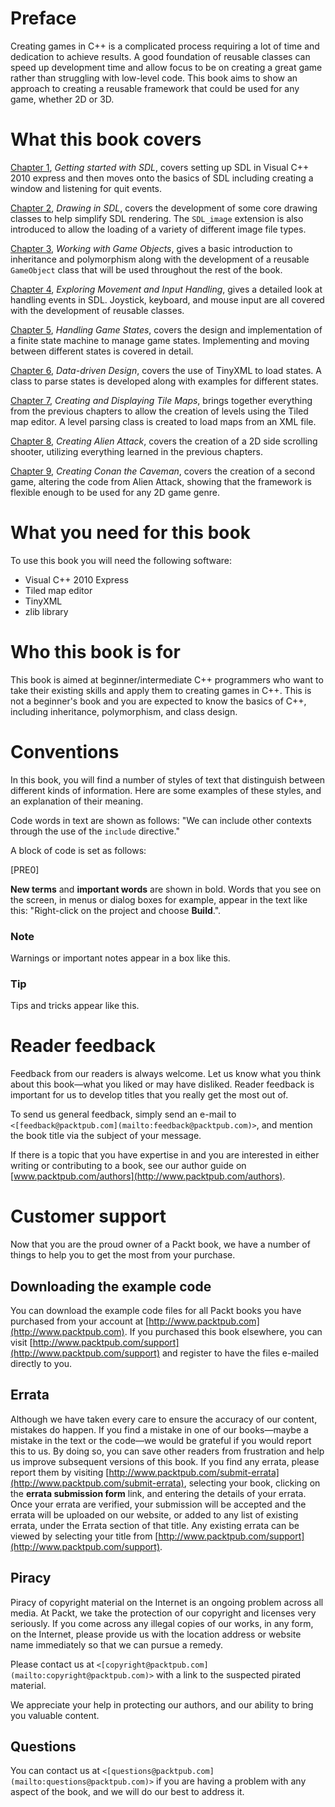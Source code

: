# Preface

Creating games in C++ is a complicated process requiring a lot of time and dedication to achieve results. A good foundation of reusable classes can speed up development time and allow focus to be on creating a great game rather than struggling with low-level code. This book aims to show an approach to creating a reusable framework that could be used for any game, whether 2D or 3D.

# What this book covers

[Chapter 1](ch01.html "Chapter 1. Getting Started with SDL"), *Getting started with SDL*, covers setting up SDL in Visual C++ 2010 express and then moves onto the basics of SDL including creating a window and listening for quit events.

[Chapter 2](ch02.html "Chapter 2. Drawing in SDL"), *Drawing in SDL*, covers the development of some core drawing classes to help simplify SDL rendering. The `SDL_image` extension is also introduced to allow the loading of a variety of different image file types.

[Chapter 3](ch03.html "Chapter 3. Working with Game Objects"), *Working with Game Objects*, gives a basic introduction to inheritance and polymorphism along with the development of a reusable `GameObject` class that will be used throughout the rest of the book.

[Chapter 4](ch04.html "Chapter 4. Exploring Movement and Input Handling"), *Exploring Movement and Input Handling*, gives a detailed look at handling events in SDL. Joystick, keyboard, and mouse input are all covered with the development of reusable classes.

[Chapter 5](ch05.html "Chapter 5. Handling Game States"), *Handling Game States*, covers the design and implementation of a finite state machine to manage game states. Implementing and moving between different states is covered in detail.

[Chapter 6](ch06.html "Chapter 6. Data-driven Design"), *Data-driven Design*, covers the use of TinyXML to load states. A class to parse states is developed along with examples for different states.

[Chapter 7](ch07.html "Chapter 7. Creating and Displaying Tile Maps"), *Creating and Displaying Tile Maps*, brings together everything from the previous chapters to allow the creation of levels using the Tiled map editor. A level parsing class is created to load maps from an XML file.

[Chapter 8](ch08.html "Chapter 8. Creating Alien Attack"), *Creating Alien Attack*, covers the creation of a 2D side scrolling shooter, utilizing everything learned in the previous chapters.

[Chapter 9](ch09.html "Chapter 9. Creating Conan the Caveman"), *Creating Conan the Caveman*, covers the creation of a second game, altering the code from Alien Attack, showing that the framework is flexible enough to be used for any 2D game genre.

# What you need for this book

To use this book you will need the following software:

*   Visual C++ 2010 Express
*   Tiled map editor
*   TinyXML
*   zlib library

# Who this book is for

This book is aimed at beginner/intermediate C++ programmers who want to take their existing skills and apply them to creating games in C++. This is not a beginner's book and you are expected to know the basics of C++, including inheritance, polymorphism, and class design.

# Conventions

In this book, you will find a number of styles of text that distinguish between different kinds of information. Here are some examples of these styles, and an explanation of their meaning.

Code words in text are shown as follows: "We can include other contexts through the use of the `include` directive."

A block of code is set as follows:

[PRE0]

**New terms** and **important words** are shown in bold. Words that you see on the screen, in menus or dialog boxes for example, appear in the text like this: "Right-click on the project and choose **Build**.".

### Note

Warnings or important notes appear in a box like this.

### Tip

Tips and tricks appear like this.

# Reader feedback

Feedback from our readers is always welcome. Let us know what you think about this book—what you liked or may have disliked. Reader feedback is important for us to develop titles that you really get the most out of.

To send us general feedback, simply send an e-mail to `<[feedback@packtpub.com](mailto:feedback@packtpub.com)>`, and mention the book title via the subject of your message.

If there is a topic that you have expertise in and you are interested in either writing or contributing to a book, see our author guide on [www.packtpub.com/authors](http://www.packtpub.com/authors).

# Customer support

Now that you are the proud owner of a Packt book, we have a number of things to help you to get the most from your purchase.

## Downloading the example code

You can download the example code files for all Packt books you have purchased from your account at [http://www.packtpub.com](http://www.packtpub.com). If you purchased this book elsewhere, you can visit [http://www.packtpub.com/support](http://www.packtpub.com/support) and register to have the files e-mailed directly to you.

## Errata

Although we have taken every care to ensure the accuracy of our content, mistakes do happen. If you find a mistake in one of our books—maybe a mistake in the text or the code—we would be grateful if you would report this to us. By doing so, you can save other readers from frustration and help us improve subsequent versions of this book. If you find any errata, please report them by visiting [http://www.packtpub.com/submit-errata](http://www.packtpub.com/submit-errata), selecting your book, clicking on the **errata submission form** link, and entering the details of your errata. Once your errata are verified, your submission will be accepted and the errata will be uploaded on our website, or added to any list of existing errata, under the Errata section of that title. Any existing errata can be viewed by selecting your title from [http://www.packtpub.com/support](http://www.packtpub.com/support).

## Piracy

Piracy of copyright material on the Internet is an ongoing problem across all media. At Packt, we take the protection of our copyright and licenses very seriously. If you come across any illegal copies of our works, in any form, on the Internet, please provide us with the location address or website name immediately so that we can pursue a remedy.

Please contact us at `<[copyright@packtpub.com](mailto:copyright@packtpub.com)>` with a link to the suspected pirated material.

We appreciate your help in protecting our authors, and our ability to bring you valuable content.

## Questions

You can contact us at `<[questions@packtpub.com](mailto:questions@packtpub.com)>` if you are having a problem with any aspect of the book, and we will do our best to address it.